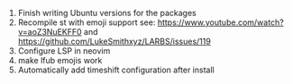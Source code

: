 1. Finish writing Ubuntu versions for the packages
2. Recompile st with emoji support see: https://www.youtube.com/watch?v=aoZ3NuEKFF0 and https://github.com/LukeSmithxyz/LARBS/issues/119
3. Configure LSP in neovim
4. make lfub emojis work
5. Automatically add timeshift configuration after install
